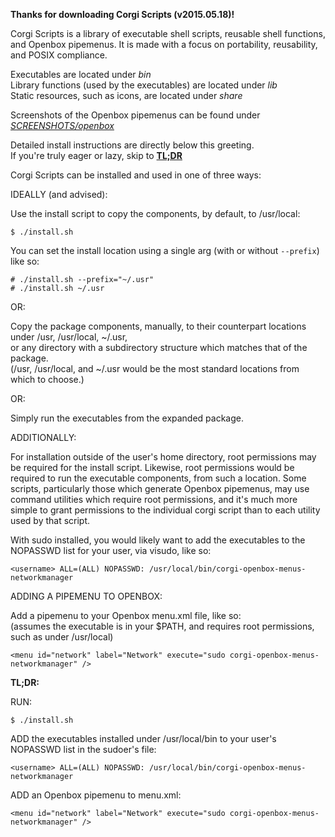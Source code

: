 **Thanks for downloading Corgi Scripts (v2015.05.18)!**

Corgi Scripts is a library of executable shell scripts, reusable shell functions, and Openbox pipemenus.
It is made with a focus on portability, reusability, and POSIX compliance.
  
Executables are located under *bin*  
Library functions (used by the executables) are located under *lib*  
Static resources, such as icons, are located under *share*

Screenshots of the Openbox pipemenus can be found under *[SCREENSHOTS/openbox](SCREENSHOTS/openbox)*

Detailed install instructions are directly below this greeting.  
If you're truly eager or lazy, skip to **[TL;DR](#tldr)**

Corgi Scripts can be installed and used in one of three ways:  

IDEALLY (and advised):

Use the install script to copy the components, by default, to /usr/local:

```
$ ./install.sh
```
  
You can set the install location using a single arg (with or without `--prefix`) like so:

```
# ./install.sh --prefix="~/.usr"
# ./install.sh ~/.usr
```

OR:

Copy the package components, manually, to their counterpart locations under /usr, /usr/local, ~/.usr,  
or any directory with a subdirectory structure which matches that of the package.  
(/usr, /usr/local, and ~/.usr would be the most standard locations from which to choose.)


OR:

Simply run the executables from the expanded package.


ADDITIONALLY:

For installation outside of the user's home directory, root permissions may be required for the install script.
Likewise, root permissions would be required to run the executable components, from such a location.
Some scripts, particularly those which generate Openbox pipemenus, may use command utilities which require root permissions, 
and it's much more simple to grant permissions to the individual corgi script than to each utility used by that script.

With sudo installed, you would likely want to add the executables to the NOPASSWD list for your user, via visudo, like so:

```
<username> ALL=(ALL) NOPASSWD: /usr/local/bin/corgi-openbox-menus-networkmanager
```


ADDING A PIPEMENU TO OPENBOX:

Add a pipemenu to your Openbox menu.xml file, like so:  
(assumes the executable is in your $PATH, and requires root permissions, such as under /usr/local)

```
<menu id="network" label="Network" execute="sudo corgi-openbox-menus-networkmanager" />
```

<a name="tldr"></a>
**TL;DR:**

RUN: 

```
$ ./install.sh 
```

ADD the executables installed under /usr/local/bin to your user's NOPASSWD list in the sudoer's file:

```
<username> ALL=(ALL) NOPASSWD: /usr/local/bin/corgi-openbox-menus-networkmanager
```

ADD an Openbox pipemenu to menu.xml:

```
<menu id="network" label="Network" execute="sudo corgi-openbox-menus-networkmanager" />
```